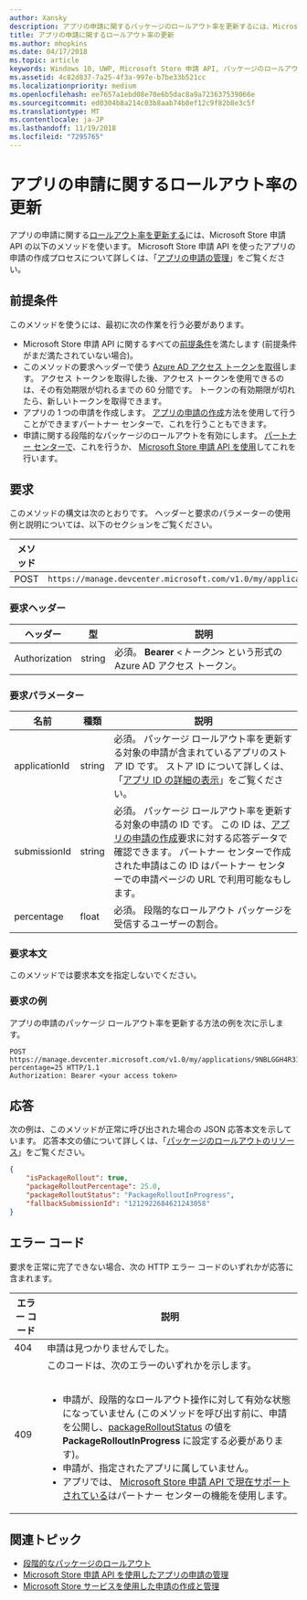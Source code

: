 ```yaml
---
author: Xansky
description: アプリの申請に関するパッケージのロールアウト率を更新するには、Microsoft Store 申請 API の以下のメソッドを使います。
title: アプリの申請に関するロールアウト率の更新
ms.author: mhopkins
ms.date: 04/17/2018
ms.topic: article
keywords: Windows 10, UWP, Microsoft Store 申請 API, パッケージのロールアウト, アプリの申請, 更新, 割合
ms.assetid: 4c82d837-7a25-4f3a-997e-b7be33b521cc
ms.localizationpriority: medium
ms.openlocfilehash: ee7657a1ebd08e70e6b5dac8a9a723637539066e
ms.sourcegitcommit: ed0304b8a214c03b8aab74b8ef12c9f82b8e3c5f
ms.translationtype: MT
ms.contentlocale: ja-JP
ms.lasthandoff: 11/19/2018
ms.locfileid: "7295765"
---
```

# <a name="update-the-rollout-percentage-for-an-app-submission"></a>アプリの申請に関するロールアウト率の更新


アプリの申請に関する[ロールアウト率を更新する](../publish/gradual-package-rollout.md#setting-the-rollout-percentage)には、Microsoft Store 申請 API の以下のメソッドを使います。 Microsoft Store 申請 API を使ったアプリの申請の作成プロセスについて詳しくは、「[アプリの申請の管理](manage-app-submissions.md)」をご覧ください。


## <a name="prerequisites"></a>前提条件

このメソッドを使うには、最初に次の作業を行う必要があります。

* Microsoft Store 申請 API に関するすべての[前提条件](create-and-manage-submissions-using-windows-store-services.md#prerequisites)を満たします (前提条件がまだ満たされていない場合)。
* このメソッドの要求ヘッダーで使う [Azure AD アクセス トークンを取得](create-and-manage-submissions-using-windows-store-services.md#obtain-an-azure-ad-access-token)します。 アクセス トークンを取得した後、アクセス トークンを使用できるのは、その有効期限が切れるまでの 60 分間です。 トークンの有効期限が切れたら、新しいトークンを取得できます。
* アプリの 1 つの申請を作成します。 [アプリの申請の作成](create-an-app-submission.md)方法を使用して行うことができますパートナー センターで、これを行うこともできます。
* 申請に関する段階的なパッケージのロールアウトを有効にします。 [パートナー センターで](../publish/gradual-package-rollout.md)、これを行うか、 [Microsoft Store 申請 API を使用](manage-app-submissions.md#manage-gradual-package-rollout)してこれを行います。

## <a name="request"></a>要求

このメソッドの構文は次のとおりです。 ヘッダーと要求のパラメーターの使用例と説明については、以下のセクションをご覧ください。

| メソッド | 要求 URI                                                      |
|--------|------------------------------------------------------------------|
| POST   | ```https://manage.devcenter.microsoft.com/v1.0/my/applications/{applicationId}/submissions/{submissionId}/updatepackagerolloutpercentage``` |


### <a name="request-header"></a>要求ヘッダー

| ヘッダー        | 型   | 説明                                                                 |
|---------------|--------|-----------------------------------------------------------------------------|
| Authorization | string | 必須。 **Bearer** &lt;*トークン*&gt; という形式の Azure AD アクセス トークン。 |


### <a name="request-parameters"></a>要求パラメーター

| 名前        | 種類   | 説明                                                                 |
|---------------|--------|-----------------------------------------------------------------------------|
| applicationId | string | 必須。 パッケージ ロールアウト率を更新する対象の申請が含まれているアプリのストア ID です。 ストア ID について詳しくは、「[アプリ ID の詳細の表示](https://msdn.microsoft.com/windows/uwp/publish/view-app-identity-details)」をご覧ください。  |
| submissionId | string | 必須。 パッケージ ロールアウト率を更新する対象の申請の ID です。 この ID は、[アプリの申請の作成](create-an-app-submission.md)要求に対する応答データで確認できます。 パートナー センターで作成された申請はこの ID はパートナー センターでの申請ページの URL で利用可能なもします。   |
| percentage  |  float  |  必須。 段階的なロールアウト パッケージを受信するユーザーの割合。  |


### <a name="request-body"></a>要求本文

このメソッドでは要求本文を指定しないでください。

### <a name="request-example"></a>要求の例

アプリの申請のパッケージ ロールアウト率を更新する方法の例を次に示します。

```
POST https://manage.devcenter.microsoft.com/v1.0/my/applications/9NBLGGH4R315/submissions/1152921504621243680/updatepackagerolloutpercentage?percentage=25 HTTP/1.1
Authorization: Bearer <your access token>
```

## <a name="response"></a>応答

次の例は、このメソッドが正常に呼び出された場合の JSON 応答本文を示しています。 応答本文の値について詳しくは、「[パッケージのロールアウトのリソース](manage-app-submissions.md#package-rollout-object)」をご覧ください。

```json
{
    "isPackageRollout": true,
    "packageRolloutPercentage": 25.0,
    "packageRolloutStatus": "PackageRolloutInProgress",
    "fallbackSubmissionId": "1212922684621243058"
}
```

## <a name="error-codes"></a>エラー コード

要求を正常に完了できない場合、次の HTTP エラー コードのいずれかが応答に含まれます。

| エラー コード |  説明   |
|--------|------------------|
| 404  | 申請は見つかりませんでした。 |
| 409  | このコードは、次のエラーのいずれかを示します。<br/><br/><ul><li>申請が、段階的なロールアウト操作に対して有効な状態になっていません (このメソッドを呼び出す前に、申請を公開し、[packageRolloutStatus](manage-app-submissions.md#package-rollout-object) の値を **PackageRolloutInProgress** に設定する必要があります)。</li><li>申請が、指定されたアプリに属していません。</li><li>アプリでは、 [Microsoft Store 申請 API で現在サポートされている](create-and-manage-submissions-using-windows-store-services.md#not_supported)はパートナー センターの機能を使用します。</li></ul> |   


## <a name="related-topics"></a>関連トピック

* [段階的なパッケージのロールアウト](../publish/gradual-package-rollout.md)
* [Microsoft Store 申請 API を使用したアプリの申請の管理](manage-app-submissions.md)
* [Microsoft Store サービスを使用した申請の作成と管理](create-and-manage-submissions-using-windows-store-services.md)
